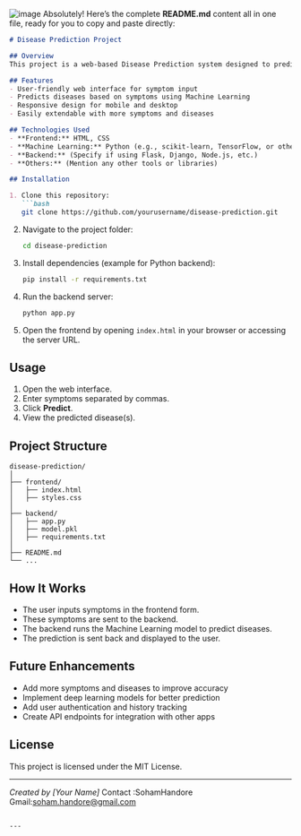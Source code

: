 ![image](https://github.com/user-attachments/assets/e2d8f9c1-7f15-469b-9c15-12749447329e)
Absolutely! Here’s the complete **README.md** content all in one file, ready for you to copy and paste directly:

````markdown
# Disease Prediction Project

## Overview
This project is a web-based Disease Prediction system designed to predict possible diseases based on user-input symptoms. The frontend is built with **HTML** and **CSS** to provide a responsive and user-friendly interface, while the backend uses a Machine Learning model for accurate predictions.

## Features
- User-friendly web interface for symptom input
- Predicts diseases based on symptoms using Machine Learning
- Responsive design for mobile and desktop
- Easily extendable with more symptoms and diseases

## Technologies Used
- **Frontend:** HTML, CSS
- **Machine Learning:** Python (e.g., scikit-learn, TensorFlow, or other)
- **Backend:** (Specify if using Flask, Django, Node.js, etc.)
- **Others:** (Mention any other tools or libraries)

## Installation

1. Clone this repository:
   ```bash
   git clone https://github.com/yourusername/disease-prediction.git
````

2. Navigate to the project folder:

   ```bash
   cd disease-prediction
   ```

3. Install dependencies (example for Python backend):

   ```bash
   pip install -r requirements.txt
   ```

4. Run the backend server:

   ```bash
   python app.py
   ```

5. Open the frontend by opening `index.html` in your browser or accessing the server URL.

## Usage

1. Open the web interface.
2. Enter symptoms separated by commas.
3. Click **Predict**.
4. View the predicted disease(s).

## Project Structure

```
disease-prediction/
│
├── frontend/
│   ├── index.html
│   ├── styles.css
│
├── backend/
│   ├── app.py
│   ├── model.pkl
│   ├── requirements.txt
│
├── README.md
└── ...
```

## How It Works

* The user inputs symptoms in the frontend form.
* These symptoms are sent to the backend.
* The backend runs the Machine Learning model to predict diseases.
* The prediction is sent back and displayed to the user.

## Future Enhancements

* Add more symptoms and diseases to improve accuracy
* Implement deep learning models for better prediction
* Add user authentication and history tracking
* Create API endpoints for integration with other apps

## License

This project is licensed under the MIT License.

---

*Created by \[Your Name]*
Contact :SohamHandore 
Gmail:soham.handore@gmail.com
```

---
